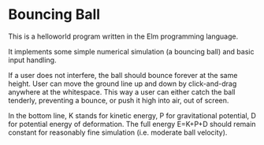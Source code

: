 Bouncing Ball
=============

This is a helloworld program written in the Elm programming language.

It implements some simple numerical simulation (a bouncing ball) and basic input handling.

If a user does not interfere, the ball should bounce forever at the same height. User can move the ground line up and down by click-and-drag anywhere at the whitespace. This way a user can either catch the ball tenderly, preventing a bounce, or push it high into air, out of screen.

In the bottom line, K stands for kinetic energy, P for gravitational potential, D for potential energy of deformation. The full energy E=K+P+D should remain constant for reasonably fine simulation (i.e. moderate ball velocity).
